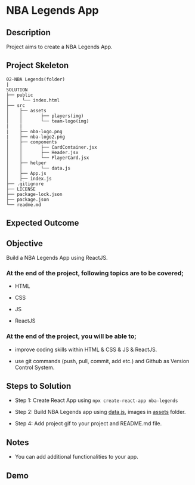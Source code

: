 # NBA Legends App 

## Description

Project aims to create a NBA Legends App.


## Project Skeleton

```
02-NBA Legends(folder)
|     
SOLUTION
├── public
│     └── index.html
├── src
│    ├── assets
│    │       ├── players(img)
│    │       └── team-logo(img)
|    |                 
|    ├── nba-logo.png     
|    ├── nba-logo2.png
│    ├── components
│    │       ├── CardContainer.jsx
│    │       ├── Header.jsx
│    │       └── PlayerCard.jsx
│    ├── helper
│    │       └── data.js
│    ├── App.js
│    ├── index.js
├── .gitignore
├── LICENSE
├── package-lock.json
├── package.json
└── readme.md 
```

## Expected Outcome

<!-- ![Project Snapshot](./nba-legends.gif) -->

## Objective

Build a NBA Legends App using ReactJS.

### At the end of the project, following topics are to be covered;

- HTML

- CSS

- JS

- ReactJS

### At the end of the project, you will be able to;

- improve coding skills within HTML & CSS & JS & ReactJS.

- use git commands (push, pull, commit, add etc.) and Github as Version Control System.

## Steps to Solution

- Step 1: Create React App using `npx create-react-app nba-legends`

- Step 2: Build NBA Legends app using [data.js](data.js), images in [assets](./assets/) folder.

- Step 4: Add project gif to your project and README.md file.

## Notes

- You can add additional functionalities to your app.

## Demo

<!-- <a href="https://nba-legends.vercel.app/" target="_blank">NBA Legends App</a> -->
